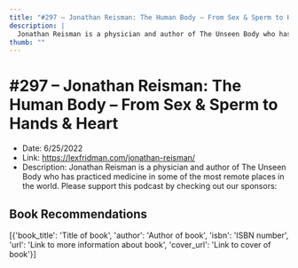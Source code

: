 ```yaml
---
title: "#297 – Jonathan Reisman: The Human Body – From Sex & Sperm to Hands & Heart"
description: |
  Jonathan Reisman is a physician and author of The Unseen Body who has practiced medicine in some of the most remote places in the world. Please support this podcast by checking out our sponsors:"
thumb: ""
---
```


# #297 – Jonathan Reisman: The Human Body – From Sex & Sperm to Hands & Heart

  - Date: 6/25/2022
  - Link: https://lexfridman.com/jonathan-reisman/
  - Description: Jonathan Reisman is a physician and author of The Unseen Body who has practiced medicine in some of the most remote places in the world. Please support this podcast by checking out our sponsors:

## Book Recommendations

[{'book_title': 'Title of book', 'author': 'Author of book', 'isbn': 'ISBN number', 'url': 'Link to more information about book', 'cover_url': 'Link to cover of book'}]